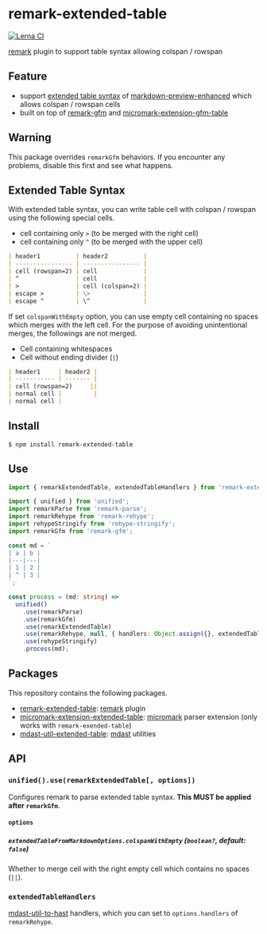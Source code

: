 # remark-extended-table

[![Lerna CI](https://github.com/wataru-chocola/remark-extended-table/actions/workflows/lerna-ci.js.yml/badge.svg)](https://github.com/wataru-chocola/remark-extended-table/actions/workflows/lerna-ci.js.yml)

[remark][] plugin to support table syntax allowing colspan / rowspan

[remark]: https://github.com/remarkjs/remark

## Feature

* support [extended table syntax][] of [markdown-preview-enhanced][] which allows colspan / rowspan cells
* built on top of [remark-gfm][] and [micromark-extension-gfm-table][]

[extended table syntax]: https://shd101wyy.github.io/markdown-preview-enhanced/#/markdown-basics?id=table
[markdown-preview-enhanced]: https://github.com/shd101wyy/markdown-preview-enhanced
[remark-gfm]: https://github.com/remarkjs/remark-gfm
[micromark-extension-gfm-table]: https://github.com/micromark/micromark-extension-gfm-table


## Warning

This package overrides `remarkGfm` behaviors.
If you encounter any problems, disable this first and see what happens.


## Extended Table Syntax

With extended table syntax, you can write table cell with colspan / rowspan using the following special cells.

* cell containing only `>` (to be merged with the right cell)
* cell containing only `^` (to be merged with the upper cell)

```markdown
| header1          | header2          |
| ---------------- | ---------------- |
| cell (rowspan=2) | cell             |
| ^                | cell             |
| >                | cell (colspan=2) |
| escape >         | \>               |
| escape ^         | \^               |
```

If set `colspanWithEmpty` option, you can use empty cell containing no spaces which merges with the left cell.
For the purpose of avoiding unintentional merges, the followings are not merged.

* Cell containing whitespaces
* Cell without ending divider (`|`)

```markdown
| header1     | header2 |
| ----------- | ------- |
| cell (rowspan=2)     ||
| normal cell |         |
| normal cell |
```


## Install

```
$ npm install remark-extended-table
```

## Use

```typescript
import { remarkExtendedTable, extendedTableHandlers } from 'remark-extended-table';

import { unified } from 'unified';
import remarkParse from 'remark-parse';
import remarkRehype from 'remark-rehype';
import rehypeStringify from 'rehype-stringify';
import remarkGfm from 'remark-gfm';

const md = `
| a | b |
|---|---|
| 1 | 2 |
| ^ | 3 |
`;

const process = (md: string) =>
  unified()
    .use(remarkParse)
    .use(remarkGfm)
    .use(remarkExtendedTable)
    .use(remarkRehype, null, { handlers: Object.assign({}, extendedTableHandlers) })
    .use(rehypeStringify)
    .process(md);
```

## Packages

This repository contains the following packages.

* [remark-extended-table](packages/remark-extended-table): [remark][] plugin
* [micromark-extension-extended-table](packages/micromark-extension-extended-table): [micromark][] parser extension (only works with `remark-exended-table`)
* [mdast-util-extended-table](packages/mdast-util-extended-table): [mdast][] utilities

## API

### `unified().use(remarkExtendedTable[, options])`

Configures remark to parse extended table syntax.
**This MUST be applied after `remarkGfm`**.


#### `options`

##### `extendedTableFromMarkdownOptions.colspanWithEmpty` (`boolean?`, default: `false`)

Whether to merge cell with the right empty cell which contains no spaces (`||`).


### `extendedTableHandlers`

[mdast-util-to-hast] handlers, which you can set to `options.handlers` of `remarkRehype`.



[micromark]: https://github.com/micromark/micromark
[mdast]: https://github.com/syntax-tree/mdast
[mdast-util-from-markdown]: https://github.com/syntax-tree/mdast-util-from-markdown
[mdast-util-to-markdown]: https://github.com/syntax-tree/mdast-util-to-markdown
[mdast-util-to-hast]: https://github.com/syntax-tree/mdast-util-to-hast